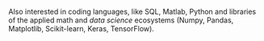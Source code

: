Also interested in coding languages, like SQL, Matlab, Python and libraries of the applied math and *data science* ecosystems (Numpy, Pandas, Matplotlib, Scikit-learn, Keras, TensorFlow).
